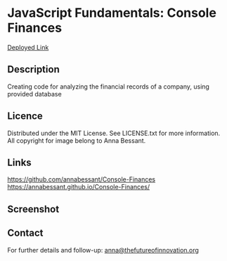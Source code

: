 # JavaScript Fundamentals: Console Finances

[Deployed Link](https://annabessant.github.io/Console-Finances/)

## Description
Creating code for analyzing the financial records of a company, using provided database  


## Licence
Distributed under the MIT License. See LICENSE.txt for more information.
All copyright for image belong to Anna Bessant. 


## Links
https://github.com/annabessant/Console-Finances 
https://annabessant.github.io/Console-Finances/ 


## Screenshot


## Contact
For further details and follow-up: anna@thefutureofinnovation.org 
